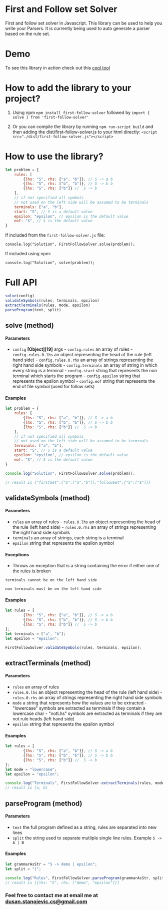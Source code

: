 # First and Follow set Solver

First and follow set solver in Javascript. This library can be used to help you write your Parsers. It is currently being used to auto generate a parser based on the rule set.

# Demo

To see this library in action check out this [cool tool](https://dusanstanojeviccs.github.io/first-follow-solver/)

# How to add the library to your project?

1. Using npm ```npm install first-follow-solver``` followed by ```import { solve } from 'first-follow-solver'```

2. Or you can compile the library by running ```npm run-script build``` and then adding the dist/first-follow-solver.js to your html directly:
```<script src="./dist/first-follow-solver.js"></script>```

# How to use the library?

```javascript
let problem = {
	rules: [
		{lhs: "S", rhs: ["a", "b"]}, // S -> a b
		{lhs: "S", rhs: ["b", "b"]}, // S -> b b
		{lhs: "S", rhs: ["b"]} //  S -> b
	],
	// if not specified all symbols 
	// not used on the left side will be assumed to be terminals
	terminals: ["a", "b"], 
	start: "S", // S is a default value
	epsilon: "epsilon", // epsilon is the default value
	eof: "$", // $ is the default value
}
```

If included from the ```first-follow-solver.js``` file:
```
console.log("Solution", FirstFollowSolver.solve(problem));
```

If included using npm:
```
console.log("Solution", solve(problem));
```

# Full API

```javascript
solve(config)
validateSymbols(rules, terminals, epsilon)
extractTerminals(rules, mode, epsilon)
parseProgram(text, split)
```

## solve (method)
#### Parameters
-   `config` **[Object][19]** args
		-   `config.rules` an array of rules
				-    `config.rules.0.lhs` an object representing the head of the rule (left hand side)
				-    `config.rules.0.rhs` an array of strings representing the right hand side symbols
		-   `config.terminals` an array of string in which every string is a terminal
		-   `config.start` string that represents the non terminal which starts the program
		-   `config.epsilon` string that represents the epsilon symbol
		-   `config.eof` string that represents the end of file symbol (used for follow sets)
#### Examples
```javascript
let problem = {
	rules: [
		{lhs: "S", rhs: ["a", "b"]}, // S -> a b
		{lhs: "S", rhs: ["b", "b"]}, // S -> b b
		{lhs: "S", rhs: ["b"]} //  S -> b
	],
	// if not specified all symbols 
	// not used on the left side will be assumed to be terminals
	terminals: ["a", "b"], 
	start: "S", // S is a default value
	epsilon: "epsilon", // epsilon is the default value
	eof: "$", // $ is the default value
}

console.log("Solution", FirstFollowSolver.solve(problem));

// result is {"firstSet":{"S":["a","b"]},"followSet":{"S":["$"]}}
```

## validateSymbols (method)

#### Parameters
-   `rules` an array of rules
			-    `rules.0.lhs` an object representing the head of the rule (left hand side)
			-    `rules.0.rhs` an array of strings representing the right hand side symbols
-   `terminals` an array of strings, each string is a terminal
-   `epsilon` string that represents the epsilon symbol

#### Exceptions
- Throws an exception that is a string containing the error if either one of the rules is broken
```
terminals cannot be on the left hand side
```

```
non terminals must be on the left hand side
```

#### Examples
```javascript
let rules = [
		{lhs: "S", rhs: ["a", "b"]}, // S -> a b
		{lhs: "S", rhs: ["b", "b"]}, // S -> b b
		{lhs: "S", rhs: ["b"]} //  S -> b
];
let terminals = ["a", "b"];
let epsilon = "epsilon";

FirstFollowSolver.validateSymbols(rules, terminals, epsilon);
```

## extractTerminals (method)
#### Parameters
-   `rules` an array of rules
  -    `rules.0.lhs` an object representing the head of the rule (left hand side)
	-    `rules.0.rhs` an array of strings representing the right hand side symbols
-   `mode` a string that represents how the values are to be extracted
		-   "lowercase" symbols are extracted as terminals if they contain a lowercase char
		-   "notLhs" symbols are extracted as terminals if they are not rule heads (left hand side)
-   `epsilon` string that represents the epsilon symbol
#### Examples
```javascript
let rules = [
		{lhs: "S", rhs: ["a", "b"]}, // S -> a b
		{lhs: "S", rhs: ["b", "b"]}, // S -> b b
		{lhs: "S", rhs: ["b"]} //  S -> b
];
let mode = "lowercase";
let epsilon = "epsilon";

console.log("Terminals", FirstFollowSolver.extractTerminals(rules, mode, epsilon));
// result is [a, b]
```

## parseProgram (method)
#### Parameters 
-   `text` the full program defined as a string, rules are separated into new lines
-   `split` the string used to separate mutliple single line rules. Example ```S -> A | B```

#### Examples
```javascript
let grammarAsStr = "S -> demo | epsilon";
let split = "|";

console.log("Rules", FirstFollowSolver.parseProgram(grammarAsStr, split));
// result is [{lhs: "S", rhs: ["demo", "epsilon"]}]
```

### Feel free to contact me at email me at dusan.stanojevic.cs@gmail.com